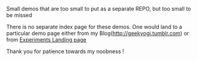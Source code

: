 Small demos that are too small to put as a separate REPO, but too small to be missed

There is no separate index page for these demos. 
One would land to a particular demo page either from my Blog(http://geekyogi.tumblr.com) or from [Experiments Landing page](http://omshiv.github.io/experiments)

Thank you for patience towards my noobness !
